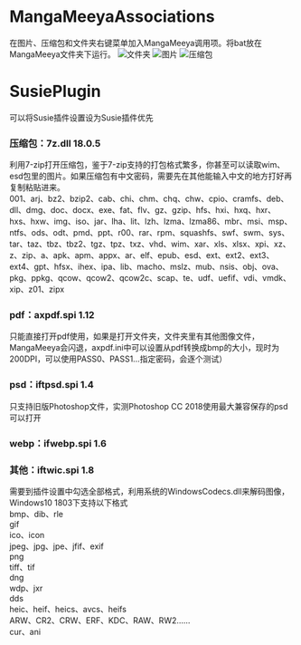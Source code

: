 # MangaMeeyaAssociations
在图片、压缩包和文件夹右键菜单加入MangaMeeya调用项。将bat放在MangaMeeya文件夹下运行。 
![文件夹](https://raw.githubusercontent.com/gameclamp/MangaMeeyaAssociations/master/screenshot/01.PNG)
![图片](https://raw.githubusercontent.com/gameclamp/MangaMeeyaAssociations/master/screenshot/02.PNG)
![压缩包](https://raw.githubusercontent.com/gameclamp/MangaMeeyaAssociations/master/screenshot/03.PNG)

# SusiePlugin  
可以将Susie插件设置设为Susie插件优先
### 压缩包：7z.dll 18.0.5  
利用7-zip打开压缩包，鉴于7-zip支持的打包格式繁多，你甚至可以读取wim、esd包里的图片。如果压缩包有中文密码，需要先在其他能输入中文的地方打好再复制粘贴进来。  
001、arj、bz2、bzip2、cab、chi、chm、chq、chw、cpio、cramfs、deb、dll、dmg、doc、docx、exe、fat、flv、gz、gzip、hfs、hxi、hxq、hxr、hxs、hxw、img、iso、jar、lha、lit、lzh、lzma、lzma86、mbr、msi、msp、ntfs、ods、odt、pmd、ppt、r00、rar、rpm、squashfs、swf、swm、sys、tar、taz、tbz、tbz2、tgz、tpz、txz、vhd、wim、xar、xls、xlsx、xpi、xz、z、zip、a、apk、apm、appx、ar、elf、epub、esd、ext、ext2、ext3、ext4、gpt、hfsx、ihex、ipa、lib、macho、mslz、mub、nsis、obj、ova、pkg、ppkg、qcow、qcow2、qcow2c、scap、te、udf、uefif、vdi、vmdk、xip、z01、zipx
### pdf：axpdf.spi 1.12
只能直接打开pdf使用，如果是打开文件夹，文件夹里有其他图像文件，MangaMeeya会闪退，axpdf.ini中可以设置从pdf转换成bmp的大小，现时为200DPI，可以使用PASS0、PASS1…指定密码，会逐个测试）
### psd：iftpsd.spi 1.4
只支持旧版Photoshop文件，实测Photoshop CC 2018使用最大兼容保存的psd可以打开
### webp：ifwebp.spi 1.6
### 其他：iftwic.spi 1.8
需要到插件设置中勾选全部格式，利用系统的WindowsCodecs.dll来解码图像，Windows10 1803下支持以下格式  
bmp、dib、rle  
gif  
ico、icon  
jpeg、jpg、jpe、jfif、exif  
png  
tiff、tif  
dng  
wdp、jxr  
dds  
heic、heif、heics、avcs、heifs  
ARW、CR2、CRW、ERF、KDC、RAW、RW2……  
cur、ani
